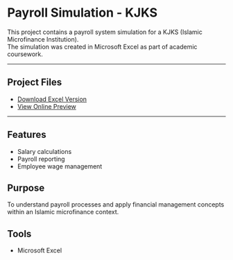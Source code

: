 # Payroll Simulation - KJKS

This project contains a payroll system simulation for a KJKS (Islamic Microfinance Institution).  
The simulation was created in Microsoft Excel as part of academic coursework.  

---

## Project Files
- [Download Excel Version](https://drive.google.com/drive/folders/1Gwbcq5TPIGVuJyoPLYHgEGD4leWa4mxg) 
- [View Online Preview](https://undipmail-my.sharepoint.com/:x:/g/personal/hanazam_alumni_undip_ac_id/EejRLeYXJzROjDcYtctWExQBwGpKFKXs_zEJM2UJzBC4ZQ?e=2h8RaX) 

---

## Features
- Salary calculations  
- Payroll reporting  
- Employee wage management  

## Purpose
To understand payroll processes and apply financial management concepts within an Islamic microfinance context.

## Tools
- Microsoft Excel
